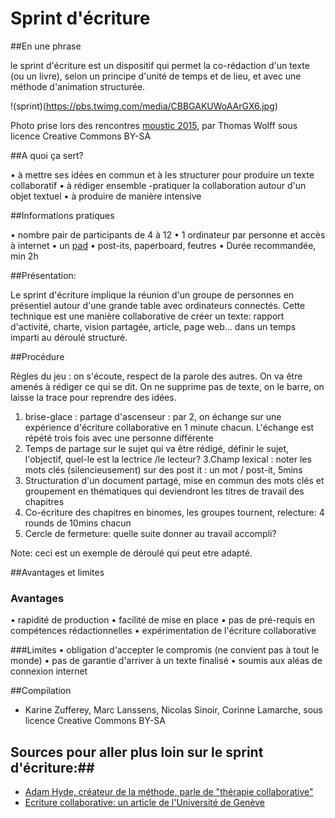 # Sprint d'écriture

##En une phrase

le sprint d'écriture est un dispositif qui permet la co-rédaction d'un texte (ou un livre), selon un principe d'unité de temps et de lieu, et avec une méthode d'animation structurée.

!(sprint)(https://pbs.twimg.com/media/CBBGAKUWoAArGX6.jpg)

Photo prise lors des rencontres [moustic 2015](http://moustic.info), par Thomas Wolff sous licence Creative Commons BY-SA

##A quoi ça sert?

   • à mettre ses idées en commun et à les structurer pour produire un texte collaboratif
   • à rédiger ensemble -pratiquer la collaboration autour d'un objet textuel
   • à produire de manière intensive 

##Informations pratiques

   • nombre pair de participants de 4 à 12
   • 1 ordinateur par personne et accès à internet
   • un [pad](https://framapad.org/)
   • post-its, paperboard, feutres
   • Durée recommandée, min 2h

##Présentation:


Le  sprint d'écriture implique la réunion d'un groupe de personnes en présentiel autour d'une grande table avec ordinateurs connectés. Cette technique est une manière collaborative de créer un texte: rapport d'activité, charte, vision partagée, article, page web... dans un temps imparti au déroulé structuré.

##Procédure

Règles du jeu : on s'écoute, respect de la parole des autres. On va être amenés à rédiger ce qui se dit. On ne supprime pas de texte, on le barre, on laisse la trace pour reprendre des idées.

1. brise-glace : partage d'ascenseur : par 2, on échange sur une expérience d'écriture collaborative en 1 minute chacun. L'échange est répété trois fois avec  une personne différente
2. Temps de partage sur le sujet qui va être rédigé, définir le sujet, l'objectif, quel-le est la lectrice /le lecteur?
3.Champ lexical : noter les mots clés (silencieusement) sur des post it : un mot / post-it, 5mins
4. Structuration d'un document partagé, mise en commun des mots clés et groupement en thématiques qui deviendront les titres de travail des chapitres 
5. Co-écriture des chapitres en binomes, les groupes tournent, relecture: 4 rounds de 10mins chacun
6. Cercle de fermeture: quelle suite donner au travail accompli?

Note: ceci est un exemple de déroulé qui peut etre adapté.

##Avantages et limites

### Avantages

• rapidité de production
• facilité de mise en place
• pas de pré-requis en compétences rédactionnelles
• expérimentation de l'écriture collaborative

 ###Limites
• obligation d'accepter le compromis (ne convient pas à tout le monde)
• pas de garantie d'arriver à un texte finalisé
• soumis aux aléas de connexion internet

##Compilation

* Karine Zufferey, Marc Lanssens, Nicolas Sinoir, Corinne Lamarche, sous licence Creative Commons BY-SA

## Sources pour aller plus loin sur le sprint d'écriture:##
* [Adam Hyde, créateur de la méthode, parle de "thérapie collaborative"](http://www.booksprints.net/)
* [Ecriture collaborative: un article de l'Université de Genève](http://edutechwiki.unige.ch/fr/%C3%89criture_collaborative#Outils_en_ligne_pour_l.27.C3.A9criture_collaborative)
